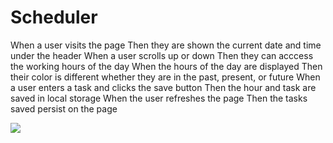 # Scheduler

When a user visits the page
Then they are shown the current date and time under the header
When a user scrolls up or down 
Then they can acccess the working hours of the day
When the hours of the day are displayed 
Then their color is different whether they are in the past, present, or future
When a user enters a task and clicks the save button
Then the hour and task are saved in local storage
When the user refreshes the page
Then the tasks saved persist on the page

<img src="[./Assets/samplePage.jpg](https://github.com/Levi-Man/Scheduler/blob/main/Assets/samplePage.jpg.png)https://github.com/Levi-Man/Scheduler/blob/main/Assets/samplePage.jpg.png">


